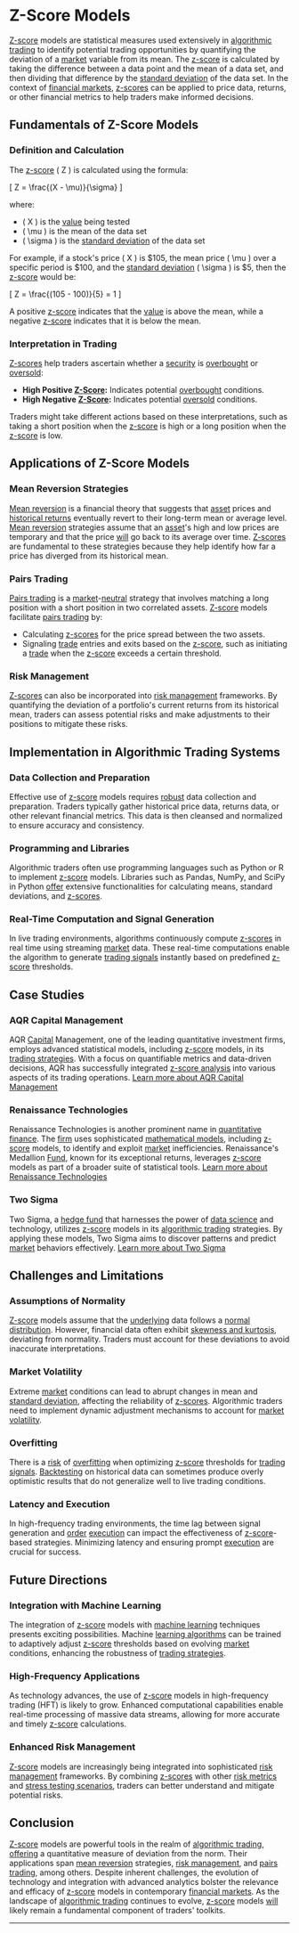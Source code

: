 # Z-Score Models

[Z-score](../z/z-score.md) models are statistical measures used extensively in [algorithmic trading](../a/algorithmic_trading.md) to identify potential trading opportunities by quantifying the deviation of a [market](../m/market.md) variable from its mean. The [z-score](../z/z-score.md) is calculated by taking the difference between a data point and the mean of a data set, and then dividing that difference by the [standard deviation](../s/standard_deviation.md) of the data set. In the context of [financial markets](../f/financial_market.md), [z-scores](../z/z-scores_in_trading.md) can be applied to price data, returns, or other financial metrics to help traders make informed decisions.

## Fundamentals of Z-Score Models

### Definition and Calculation

The [z-score](../z/z-score.md) \( Z \) is calculated using the formula:

\[ Z = \frac{(X - \mu)}{\sigma} \]

where:
- \( X \) is the [value](../v/value.md) being tested
- \( \mu \) is the mean of the data set
- \( \sigma \) is the [standard deviation](../s/standard_deviation.md) of the data set

For example, if a stock's price \( X \) is $105, the mean price \( \mu \) over a specific period is $100, and the [standard deviation](../s/standard_deviation.md) \( \sigma \) is $5, then the [z-score](../z/z-score.md) would be:

\[ Z = \frac{(105 - 100)}{5} = 1 \]

A positive [z-score](../z/z-score.md) indicates that the [value](../v/value.md) is above the mean, while a negative [z-score](../z/z-score.md) indicates that it is below the mean.

### Interpretation in Trading

[Z-scores](../z/z-scores_in_trading.md) help traders ascertain whether a [security](../s/security.md) is [overbought](../o/overbought.md) or [oversold](../o/oversold.md):
- **High Positive [Z-Score](../z/z-score.md):** Indicates potential [overbought](../o/overbought.md) conditions.
- **High Negative [Z-Score](../z/z-score.md):** Indicates potential [oversold](../o/oversold.md) conditions.

Traders might take different actions based on these interpretations, such as taking a short position when the [z-score](../z/z-score.md) is high or a long position when the [z-score](../z/z-score.md) is low.

## Applications of Z-Score Models

### Mean Reversion Strategies

[Mean reversion](../m/mean_reversion.md) is a financial theory that suggests that [asset](../a/asset.md) prices and [historical returns](../h/historical_returns.md) eventually revert to their long-term mean or average level. [Mean reversion](../m/mean_reversion.md) strategies assume that an [asset](../a/asset.md)'s high and low prices are temporary and that the price [will](../w/will.md) go back to its average over time. [Z-scores](../z/z-scores_in_trading.md) are fundamental to these strategies because they help identify how far a price has diverged from its historical mean.

### Pairs Trading

[Pairs trading](../p/pairs_trading.md) is a [market](../m/market.md)-[neutral](../n/neutral.md) strategy that involves matching a long position with a short position in two correlated assets. [Z-score](../z/z-score.md) models facilitate [pairs trading](../p/pairs_trading.md) by:
- Calculating [z-scores](../z/z-scores_in_trading.md) for the price spread between the two assets.
- Signaling [trade](../t/trade.md) entries and exits based on the [z-score](../z/z-score.md), such as initiating a [trade](../t/trade.md) when the [z-score](../z/z-score.md) exceeds a certain threshold.

### Risk Management

[Z-scores](../z/z-scores_in_trading.md) can also be incorporated into [risk management](../r/risk_management.md) frameworks. By quantifying the deviation of a portfolio's current returns from its historical mean, traders can assess potential risks and make adjustments to their positions to mitigate these risks.

## Implementation in Algorithmic Trading Systems

### Data Collection and Preparation

Effective use of [z-score](../z/z-score.md) models requires [robust](../r/robust.md) data collection and preparation. Traders typically gather historical price data, returns data, or other relevant financial metrics. This data is then cleansed and normalized to ensure accuracy and consistency.

### Programming and Libraries

Algorithmic traders often use programming languages such as Python or R to implement [z-score](../z/z-score.md) models. Libraries such as Pandas, NumPy, and SciPy in Python [offer](../o/offer.md) extensive functionalities for calculating means, standard deviations, and [z-scores](../z/z-scores_in_trading.md).

### Real-Time Computation and Signal Generation

In live trading environments, algorithms continuously compute [z-scores](../z/z-scores_in_trading.md) in real time using streaming [market](../m/market.md) data. These real-time computations enable the algorithm to generate [trading signals](../t/trading_signals.md) instantly based on predefined [z-score](../z/z-score.md) thresholds.

## Case Studies

### AQR Capital Management

AQR [Capital](../c/capital.md) Management, one of the leading quantitative investment firms, employs advanced statistical models, including [z-score](../z/z-score.md) models, in its [trading strategies](../t/trading_strategies.md). With a focus on quantifiable metrics and data-driven decisions, AQR has successfully integrated [z-score analysis](../z/z-score_analysis.md) into various aspects of its trading operations.
[Learn more about AQR Capital Management](https://www.aqr.com)

### Renaissance Technologies

Renaissance Technologies is another prominent name in [quantitative finance](../q/quantitative_finance.md). The [firm](../f/firm.md) uses sophisticated [mathematical models](../m/mathematical_models_in_trading.md), including [z-score](../z/z-score.md) models, to identify and exploit [market](../m/market.md) inefficiencies. Renaissance's Medallion [Fund](../f/fund.md), known for its exceptional returns, leverages [z-score](../z/z-score.md) models as part of a broader suite of statistical tools.
[Learn more about Renaissance Technologies](https://www.rentec.com)

### Two Sigma

Two Sigma, a [hedge fund](../h/hedge_fund.md) that harnesses the power of [data science](../d/data_science_in_trading.md) and technology, utilizes [z-score](../z/z-score.md) models in its [algorithmic trading](../a/algorithmic_trading.md) strategies. By applying these models, Two Sigma aims to discover patterns and predict [market](../m/market.md) behaviors effectively.
[Learn more about Two Sigma](https://www.twosigma.com)

## Challenges and Limitations

### Assumptions of Normality

[Z-score](../z/z-score.md) models assume that the [underlying](../u/underlying.md) data follows a [normal distribution](../n/normal_distribution_in_trading.md). However, financial data often exhibit [skewness and kurtosis](../s/skewness_and_kurtosis.md), deviating from normality. Traders must account for these deviations to avoid inaccurate interpretations.

### Market Volatility

Extreme [market](../m/market.md) conditions can lead to abrupt changes in mean and [standard deviation](../s/standard_deviation.md), affecting the reliability of [z-scores](../z/z-scores_in_trading.md). Algorithmic traders need to implement dynamic adjustment mechanisms to account for [market](../m/market.md) [volatility](../v/volatility.md).

### Overfitting

There is a [risk](../r/risk.md) of [overfitting](../o/overfitting.md) when optimizing [z-score](../z/z-score.md) thresholds for [trading signals](../t/trading_signals.md). [Backtesting](../b/backtesting.md) on historical data can sometimes produce overly optimistic results that do not generalize well to live trading conditions.

### Latency and Execution

In high-frequency trading environments, the time lag between signal generation and [order](../o/order.md) [execution](../e/execution.md) can impact the effectiveness of [z-score](../z/z-score.md)-based strategies. Minimizing latency and ensuring prompt [execution](../e/execution.md) are crucial for success.

## Future Directions

### Integration with Machine Learning

The integration of [z-score](../z/z-score.md) models with [machine learning](../m/machine_learning.md) techniques presents exciting possibilities. Machine [learning algorithms](../l/learning_algorithms_in_trading.md) can be trained to adaptively adjust [z-score](../z/z-score.md) thresholds based on evolving [market](../m/market.md) conditions, enhancing the robustness of [trading strategies](../t/trading_strategies.md).

### High-Frequency Applications

As technology advances, the use of [z-score](../z/z-score.md) models in high-frequency trading (HFT) is likely to grow. Enhanced computational capabilities enable real-time processing of massive data streams, allowing for more accurate and timely [z-score](../z/z-score.md) calculations.

### Enhanced Risk Management

[Z-score](../z/z-score.md) models are increasingly being integrated into sophisticated [risk management](../r/risk_management.md) frameworks. By combining [z-scores](../z/z-scores_in_trading.md) with other [risk metrics](../r/risk_metrics.md) and [stress testing scenarios](../s/stress_testing_scenarios.md), traders can better understand and mitigate potential risks.

## Conclusion

[Z-score](../z/z-score.md) models are powerful tools in the realm of [algorithmic trading](../a/algorithmic_trading.md), [offering](../o/offering.md) a quantitative measure of deviation from the norm. Their applications span [mean reversion](../m/mean_reversion.md) strategies, [risk management](../r/risk_management.md), and [pairs trading](../p/pairs_trading.md), among others. Despite inherent challenges, the evolution of technology and integration with advanced analytics bolster the relevance and efficacy of [z-score](../z/z-score.md) models in contemporary [financial markets](../f/financial_market.md). As the landscape of [algorithmic trading](../a/algorithmic_trading.md) continues to evolve, [z-score](../z/z-score.md) models [will](../w/will.md) likely remain a fundamental component of traders' toolkits.

---
